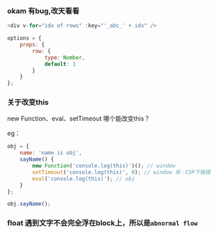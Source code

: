 ### okam 有bug,改天看看

``` js
<div v-for="idx of rows" :key="'_abc_' + idx" />

options = {
    props: {
        row: {
            type: Number,
            default: 1
        }
    }
};
```

### 关于改变this
new Function、eval、setTimeout 哪个能改变this？

eg：
``` js
obj = {
    name: 'name is obj',
    sayName() {
        new Function('console.log(this)')(); // window
        setTimeout('console.log(this)', 0); // window 另：CSP下报错
        eval('console.log(this)'); // obj
    }
};

obj.sayName();
```

### float 遇到文字不会完全浮在block上，所以是`abnormal flow`